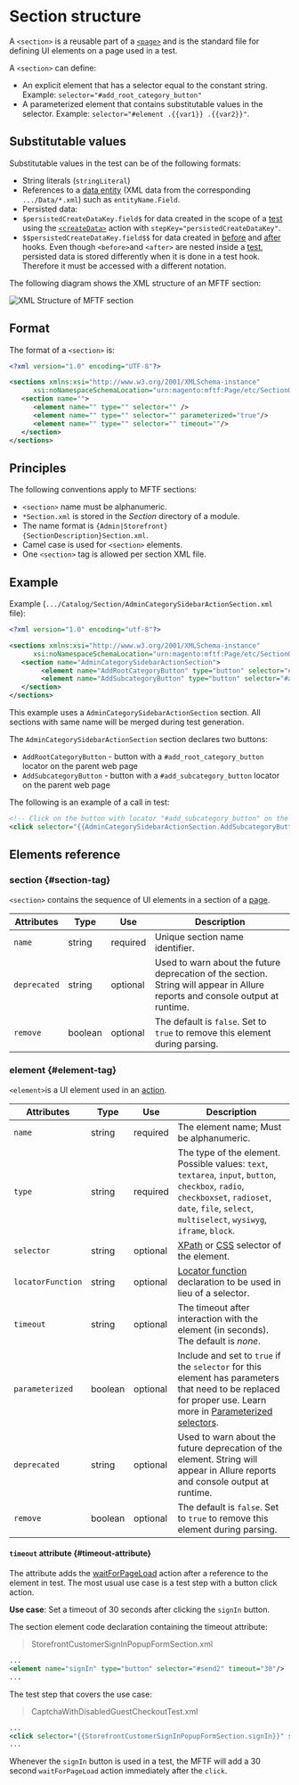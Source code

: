 # Section structure

A `<section>` is a reusable part of a [`<page>`](./page.html) and is the standard file for defining UI elements on a page used in a test.

A `<section>` can define:

<!-- {% raw %} -->

-  An explicit element that has a selector equal to the constant string. Example: `selector="#add_root_category_button"`
-  A parameterized element that contains substitutable values in the selector. Example: `selector="#element .{{var1}} .{{var2}}"`.

## Substitutable values

Substitutable values in the test can be of the following formats:

-  String literals (`stringLiteral`)
-  References to a [data entity][] (XML data from the corresponding `.../Data/*.xml`) such as `entityName.Field`.
-  Persisted data:
  -  `$persistedCreateDataKey.field$` for data created in the scope of a [test][] using the [`<createData>`][] action with `stepKey="persistedCreateDataKey"`.
  -  `$$persistedCreateDataKey.field$$` for data created in [before][] and [after][] hooks. Even though `<before>`and `<after>` are nested inside a [test][], persisted data is stored differently when it is done in a test hook. Therefore it must be accessed with a different notation.

The following diagram shows the XML structure of an MFTF section:

![XML Structure of MFTF section](img/section-dia.svg)

## Format

The format of a `<section>` is:

```xml
<?xml version="1.0" encoding="UTF-8"?>

<sections xmlns:xsi="http://www.w3.org/2001/XMLSchema-instance"
      xsi:noNamespaceSchemaLocation="urn:magento:mftf:Page/etc/SectionObject.xsd">
   <section name="">
      <element name="" type="" selector="" />
      <element name="" type="" selector="" parameterized="true"/>
      <element name="" type="" selector="" timeout=""/>
   </section>
</sections>
```

## Principles

The following conventions apply to MFTF sections:

-  `<section>` name must be alphanumeric.
-  `*Section.xml` is stored in the _Section_ directory of a module.
-  The name format is `{Admin|Storefront}{SectionDescription}Section.xml`.
-  Camel case is used for `<section>` elements.
-  One `<section>` tag is allowed per section XML file.

## Example

Example (`.../Catalog/Section/AdminCategorySidebarActionSection.xml` file):

```xml
<?xml version="1.0" encoding="utf-8"?>

<sections xmlns:xsi="http://www.w3.org/2001/XMLSchema-instance"
      xsi:noNamespaceSchemaLocation="urn:magento:mftf:Page/etc/SectionObject.xsd">
   <section name="AdminCategorySidebarActionSection">
        <element name="AddRootCategoryButton" type="button" selector="#add_root_category_button" timeout="30"/>
        <element name="AddSubcategoryButton" type="button" selector="#add_subcategory_button" timeout="30"/>
   </section>
</sections>
```

This example uses a `AdminCategorySidebarActionSection` section. All sections with same name will be merged during test generation.

The `AdminCategorySidebarActionSection` section declares two buttons:

-  `AddRootCategoryButton` - button with a `#add_root_category_button` locator on the parent web page
-  `AddSubcategoryButton` - button with a `#add_subcategory_button` locator on the parent web page

The following is an example of a call in test:

```xml
<!-- Click on the button with locator "#add_subcategory_button" on the web page-->
<click selector="{{AdminCategorySidebarActionSection.AddSubcategoryButton}}" stepKey="clickOnAddSubCategory"/>
```

## Elements reference

### section {#section-tag}

`<section>` contains the sequence of UI elements in a section of a [page][].

Attributes|Type|Use|Description
---|---|---|---
`name`|string|required|Unique section name identifier.
`deprecated`|string|optional|Used to warn about the future deprecation of the section. String will appear in Allure reports and console output at runtime.
`remove`|boolean|optional|The default is `false`. Set to `true` to remove this element during parsing.

### element {#element-tag}

`<element>`is a UI element used in an [action][].

Attributes|Type|Use|Description
---|---|---|---
`name`|string|required|The element name; Must be alphanumeric.
`type`|string|required|The type of the element. Possible values: `text`, `textarea`, `input`, `button`, `checkbox`, `radio`, `checkboxset`, `radioset`, `date`, `file`, `select`, `multiselect`, `wysiwyg`, `iframe`, `block`.
`selector`|string|optional|[XPath][] or [CSS][] selector of the element.
`locatorFunction`|string|optional|[Locator function][] declaration to be used in lieu of a selector.
`timeout`|string|optional|The timeout after interaction with the element (in seconds). The default is _none_.
`parameterized`|boolean|optional|Include and set to `true` if the `selector` for this element has parameters that need to be replaced for proper use. Learn more in [Parameterized selectors][].
`deprecated`|string|optional|Used to warn about the future deprecation of the element. String will appear in Allure reports and console output at runtime.
`remove`|boolean|optional|The default is `false`. Set to `true` to remove this element during parsing.

#### `timeout` attribute {#timeout-attribute}

The attribute adds the [waitForPageLoad] action after a reference to the element in test.
The most usual use case is a test step with a button click action.

**Use case**: Set a timeout of 30 seconds after clicking the `signIn` button.

The section element code declaration containing the timeout attribute:

> StorefrontCustomerSignInPopupFormSection.xml

```xml
...
<element name="signIn" type="button" selector="#send2" timeout="30"/>
...
```

The test step that covers the use case:

> CaptchaWithDisabledGuestCheckoutTest.xml

```xml
...
<click selector="{{StorefrontCustomerSignInPopupFormSection.signIn}}" stepKey="clickSignIn"/>
...
```

<!-- {% endraw %} -->

Whenever the `signIn` button is used in a test, the MFTF will add a 30 second `waitForPageLoad` action immediately after the `click`.

<!-- Link definitions -->

[waitForPageLoad]: test/actions.html#waitforpageload
[data entity]: ./data.html
[test]: ./test.html#test-tag
[`<createData>`]: ./test/actions.html#createdata
[before]: ./test.html#before-tag
[after]: ./test.html#after-tag
[page]: ./page.html
[action]: ./test/actions.html
[XPath]: https://www.w3schools.com/xml/xpath_nodes.asp
[CSS]: https://www.w3schools.com/cssref/css_selectors.asp
[Locator function]: ./section/locator-functions.html
[Parameterized selectors]: ./section/parameterized-selectors.html
